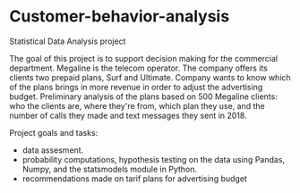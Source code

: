 # Customer-behavior-analysis
Statistical Data Analysis project

The goal of this project is to support decision making for the commercial department. Megaline is the telecom operator. The company offers its clients two prepaid plans, Surf and Ultimate. Company wants to know which of the plans brings in more revenue in order to adjust the advertising budget. Preliminary analysis of the plans based on 500 Megaline clients: who the clients are, where they're from, which plan they use, and the number of calls they made and text messages they sent in 2018. 

Project goals and tasks:
- data assesment.
- probability computations, hypothesis testing on the data using Pandas, Numpy, and the statsmodels module in Python.
- recommendations made on tarif plans for advertising budget

